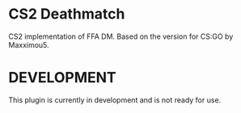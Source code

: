 # CS2 Deathmatch
CS2 implementation of FFA DM. Based on the version for CS:GO by Maxximou5.

# DEVELOPMENT
This plugin is currently in development and is not ready for use.
